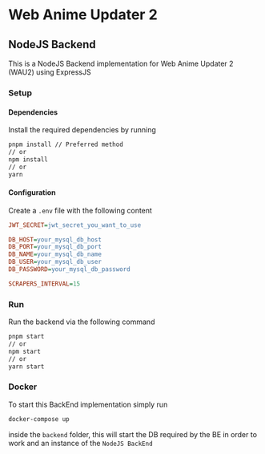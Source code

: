 # Web Anime Updater 2

## NodeJS Backend

This is a NodeJS Backend implementation for Web Anime Updater 2 (WAU2) using ExpressJS

### Setup

#### Dependencies

Install the required dependencies by running

```bash
pnpm install // Preferred method
// or
npm install
// or
yarn
```

#### Configuration

Create a `.env` file with the following content

```cfg
JWT_SECRET=jwt_secret_you_want_to_use

DB_HOST=your_mysql_db_host
DB_PORT=your_mysql_db_port
DB_NAME=your_mysql_db_name
DB_USER=your_mysql_db_user
DB_PASSWORD=your_mysql_db_password

SCRAPERS_INTERVAL=15
```

### Run

Run the backend via the following command

```bash
pnpm start
// or
npm start
// or
yarn start
```

### Docker

To start this BackEnd implementation simply run

```bash
docker-compose up
```

inside the `backend` folder, this will start the DB required by the BE in order to work
and an instance of the `NodeJS BackEnd`
